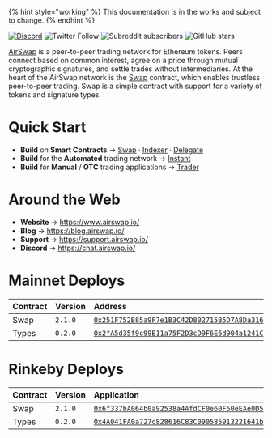 {% hint style="working" %}
This documentation is in the works and subject to change.
{% endhint %}

[![Discord](https://img.shields.io/discord/590643190281928738.svg)](https://chat.airswap.io) ![Twitter Follow](https://img.shields.io/twitter/follow/airswap?style=social) ![Subreddit subscribers](https://img.shields.io/reddit/subreddit-subscribers/AirSwap?style=social) ![GitHub stars](https://img.shields.io/github/stars/airswap/airswap-protocols?style=social)

[AirSwap](https://www.airswap.io/) is a peer-to-peer trading network for Ethereum tokens. Peers connect based on common interest, agree on a price through mutual cryptographic signatures, and settle trades without intermediaries. At the heart of the AirSwap network is the [Swap](contracts/swap.md) contract, which enables trustless peer-to-peer trading. Swap is a simple contract with support for a variety of tokens and signature types.

# Quick Start

- **Build** on **Smart Contracts** → [Swap](contracts/swap.md) · [Indexer](contracts/indexer.md) · [Delegate](contracts/delegate.md)
- **Build** for the **Automated** trading network → [Instant](instant/add-to-your-app.md)
- **Build** for **Manual** / **OTC** trading applications → [Trader](trader/add-to-your-app.md)

# Around the Web

- **Website** → https://www.airswap.io/
- **Blog** → https://blog.airswap.io/
- **Support** → https://support.airswap.io/
- **Discord** → https://chat.airswap.io/

# Mainnet Deploys

| Contract | Version | Address                                                                                                                 |
| :------- | :------ | :---------------------------------------------------------------------------------------------------------------------- |
| Swap     | `2.1.0` | [`0x251F752B85a9F7e1B3C42D802715B5D7A8Da3165`](https://etherscan.io/address/0x251F752B85a9F7e1B3C42D802715B5D7A8Da3165) |
| Types    | `0.2.0` | [`0x2fA5d35f9c99E11a75F2D3cD9F6E6d904a1241C5`](https://etherscan.io/address/0x2fA5d35f9c99E11a75F2D3cD9F6E6d904a1241C5) |

# Rinkeby Deploys

| Contract | Version | Application                                                                                                                     |
| :------- | :------ | :------------------------------------------------------------------------------------------------------------------------------ |
| Swap     | `2.1.0` | [`0x6f337bA064b0a92538a4AfdCF0e60F50eEAe0D5B`](https://rinkeby.etherscan.io/address/0x6f337bA064b0a92538a4AfdCF0e60F50eEAe0D5B) |
| Types    | `0.2.0` | [`0x4A041FA0a727c828616C83C090585913221641ba`](https://rinkeby.etherscan.io/address/0x4A041FA0a727c828616C83C090585913221641ba) |
